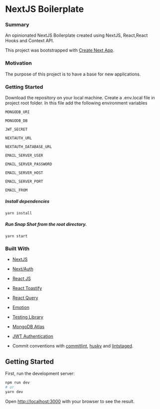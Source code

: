 # NextJS Boilerplate

### Summary

An opinionated NextJS Boilerplate created using NextJS, React,React Hooks and Context API.

This project was bootstrapped with [Create Next App](https://github.com/vercel/next.js/tree/canary/packages/create-next-app).

### Motivation

The purpose of this project is to have a base for new applications.

### Getting Started

Download the repository on your local machine.
Create a .env.local file in project root folder. In this file add the following environment variables

`MONGODB_URI`

`MONGODB_DB`

`JWT_SECRET`

`NEXTAUTH_URL`

`NEXTAUTH_DATABASE_URL`

`EMAIL_SERVER_USER`

`EMAIL_SERVER_PASSWORD`

`EMAIL_SERVER_HOST`

`EMAIL_SERVER_PORT`

`EMAIL_FROM`

##### Install dependencies

`yarn install`

##### Run Snap Shot from the root directory.

`yarn start`

### Built With

-   [NextJS](https://nextjs.org/)
-   [Next/Auth](https://next-auth.js.org/)
-   [React JS](https://reactjs.org/)
-   [React Toastify](https://fkhadra.github.io/react-toastify/introduction/)
-   [React Query](https://react-query.tanstack.com/)
-   [Emotion](https://emotion.sh/docs/introduction)
-   [Testing Library](https://testing-library.com/)
-   [MongoDB Atlas](https://www.mongodb.com/cloud/atlas)
-   [JWT Authentication](https://jwt.io/)

-   Commit conventions with [commitlint](https://commitlint.js.org/), [husky](https://typicode.github.io/husky) and [lintstaged](https://github.com/okonet/lint-staged).

## Getting Started

First, run the development server:

```bash
npm run dev
# or
yarn dev
```

Open [http://localhost:3000](http://localhost:3000) with your browser to see the result.
